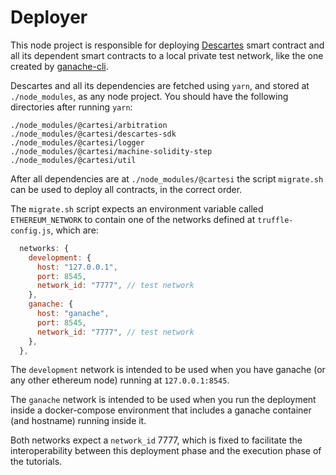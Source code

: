 # Deployer

This node project is responsible for deploying [Descartes](https://github.com/cartesi/descartes) smart contract and all its dependent smart contracts to a local private test network, like the one created by [ganache-cli](https://github.com/trufflesuite/ganache-cli).

Descartes and all its dependencies are fetched using `yarn`, and stored at `./node_modules`, as any node project. You should have the following directories after running `yarn`:

```
./node_modules/@cartesi/arbitration
./node_modules/@cartesi/descartes-sdk
./node_modules/@cartesi/logger
./node_modules/@cartesi/machine-solidity-step
./node_modules/@cartesi/util
```

After all dependencies are at `./node_modules/@cartesi` the script `migrate.sh` can be used to deploy all contracts, in the correct order.

The `migrate.sh` script expects an environment variable called `ETHEREUM_NETWORK` to contain one of the networks defined at `truffle-config.js`, which are:

```javascript
  networks: {
    development: {
      host: "127.0.0.1",
      port: 8545,
      network_id: "7777", // test network
    },
    ganache: {
      host: "ganache",
      port: 8545,
      network_id: "7777", // test network
    },
  },
```

The `development` network is intended to be used when you have ganache (or any other ethereum node) running at `127.0.0.1:8545`.

The `ganache` network is intended to be used when you run the deployment inside a docker-compose environment that includes a ganache container (and hostname) running inside it.

Both networks expect a `network_id` 7777, which is fixed to facilitate the interoperability between this deployment phase and the execution phase of the tutorials.
